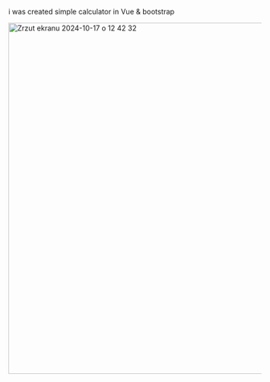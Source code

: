 i was created simple calculator in Vue & bootstrap 

<img width="700" alt="Zrzut ekranu 2024-10-17 o 12 42 32" src="https://github.com/user-attachments/assets/7d43895c-b9bf-487a-8b29-ab7817ca9abd">
